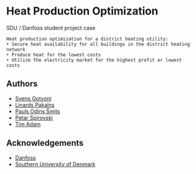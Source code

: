 # Heat Production Optimization

SDU / Danfoss student project case

    Heat production optimization for a district heating utility:
    • Secure heat availability for all buildings in the district heating network
    • Produce heat for the lowest costs
    • Utilize the electricity market for the highest profit or lowest costs


## Authors

- [Svens Gotvoni](https://github.com/svenons)
- [Linards Pakalns](https://github.com/LP271)
- [Pauls Odins Šmits](https://github.com/pauloo04)
- [Petar Spirovski](https://github.com/Jagdaw)
- [Tim Adam](https://github.com/timadam03)


## Acknowledgements

 - [Danfoss](https://www.danfoss.com/en/)
 - [Southern University of Denmark](https://www.sdu.dk/en)

